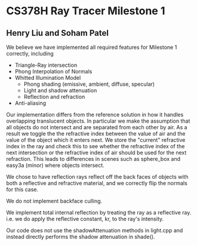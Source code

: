 # CS378H Ray Tracer Milestone 1
## Henry Liu and Soham Patel

We believe we have implemented all required features for Milestone 1 correctly, including
- Triangle-Ray intersection
- Phong Interpolation of Normals
- Whitted Illumination Model
    - Phong shading (emissive, ambient, diffuse, specular)
    - Light and shadow attenuation
    - Reflection and refraction
- Anti-aliasing

Our implementation differs from the reference solution in how it handles overlapping translucent objects. In particular we make the assumption that all objects do not intersect and are separated from each other by air. As a result we toggle the the refractive index between the value of air and the value of the object which it enters next. We store the "current" refractive index in the ray and check this to see whether the refractive index of the next intersection or the refractive index of air should be used for the next refraction. This leads to differences in scenes such as sphere_box and easy3a (minor) where objects intersect.

We chose to have reflection rays reflect off the back faces of objects with both a reflective and refractive material, and we correctly flip the normals for this case. 

We do not implement backface culling.

We implement total internal reflection by treating the ray as a reflective ray. i.e. we do apply the reflective constant, kr, to the ray's intensity.

Our code does not use the shadowAttenuation methods in light.cpp and instead directly performs the shadow attenuation in shade().
